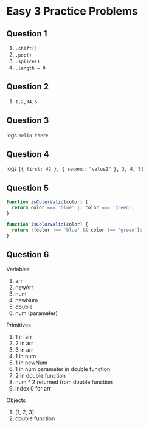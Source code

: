 # Easy 3 Practice Problems

## Question 1

1. `.shift()`
2. `.pop()`
3. `.splice()`
4. `.length = 0`

## Question 2

1. `1,2,34,5`

## Question 3

logs `hello there`

## Question 4

logs `[{ first: 42 }, { second: "value2" }, 3, 4, 5]`

## Question 5

```javascript
function isColorValid(color) {
  return color === 'blue' || color === 'green';
}

function isColorValid(color) {
  return !(color !== 'blue' && color !== 'green');
}
```

## Question 6

Variables
1. arr
2. newArr
3. num
4. newNum
5. double
6. num (parameter)

Primitives
1. 1 in arr
2. 2 in arr
3. 3 in arr
4. 1 in num
5. 1 in newNum
6. 1 in num parameter in double function
7. 2 in double function
8. num * 2 returned from double function
9. index 0 for arr

Objects
1. [1, 2, 3]
2. double function
